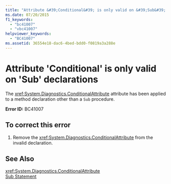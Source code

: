 ```yaml
---
title: "Attribute &#39;Conditional&#39; is only valid on &#39;Sub&#39; declarations"
ms.date: 07/20/2015
f1_keywords: 
  - "bc41007"
  - "vbc41007"
helpviewer_keywords: 
  - "BC41007"
ms.assetid: 36554e18-dac6-4bed-bdd0-f0819a3a288e
---
```

# Attribute &#39;Conditional&#39; is only valid on &#39;Sub&#39; declarations
The <xref:System.Diagnostics.ConditionalAttribute> attribute has been applied to a method declaration other than a `Sub` procedure.  
  
 **Error ID:** BC41007  
  
## To correct this error  
  
1. Remove the <xref:System.Diagnostics.ConditionalAttribute> from the invalid declaration.  
  
## See Also  
 <xref:System.Diagnostics.ConditionalAttribute>  
 [Sub Statement](../../visual-basic/language-reference/statements/sub-statement.md)
